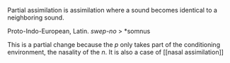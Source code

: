 Partial assimilation is assimilation where a sound becomes identical to a neighboring sound. 

Proto-Indo-European, Latin. 
*swep-no* > *somnus

This is a partial change because the *p* only takes part of the conditioning environment, the nasality of the *n*. It is also a case of [[nasal assimilation]]
